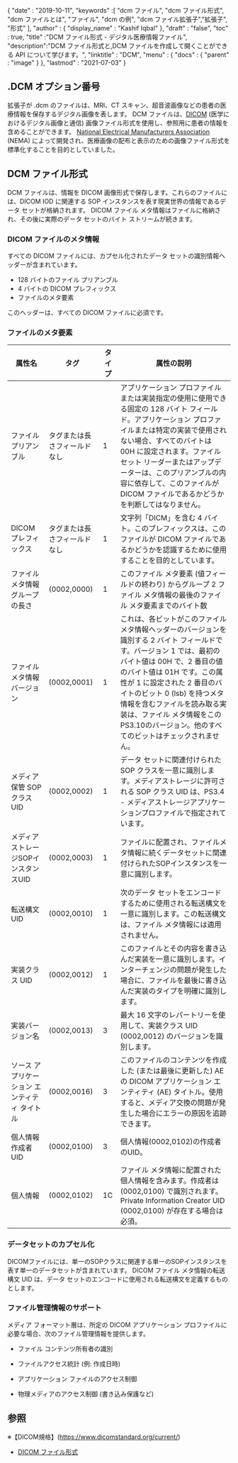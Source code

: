 {
  "date" : "2019-10-11",
  "keywords" :[ "dcm ファイル", "dcm ファイル形式", "dcm ファイルとは", "ファイル", "dcm の例", "dcm ファイル拡張子","拡張子", "形式" ],
  "author" : {
    "display_name" : "Kashif Iqbal"
},
  "draft" : "false",
  "toc" : true,
  "title" :"DCM ファイル形式 - デジタル医療情報ファイル",
  "description":"DCM ファイル形式と,DCM ファイルを作成して開くことができる API について学びます。",
  "linktitle" : "DCM",
  "menu" : {
    "docs" : {
      "parent" : "image"
}
},
  "lastmod" : "2021-07-03"
}

## .DCM オプション番号

拡張子が .dcm のファイルは、MRI、CT スキャン、超音波画像などの患者の医療情報を保存するデジタル画像を表します。 DCM ファイルは、[DICOM](/image/dicom) (医学におけるデジタル画像と通信) 画像ファイル形式を使用し、参照用に患者の情報を含めることができます。 [National Electrical Manufacturers Association](https://en.wikipedia.org/wiki/National_Electrical_Manufacturers_Association) (NEMA) によって開発され、医療画像の配布と表示のための画像ファイル形式を標準化することを目的としていました。

## DCM ファイル形式

DCM ファイルは、情報を DICOM 画像形式で保存します。これらのファイルには、DICOM IOD に関連する SOP インスタンスを表す現実世界の情報であるデータ セットが格納されます。 DICOM ファイル メタ情報はファイルに格納され、その後に実際のデータ セットのバイト ストリームが続きます。

### DICOM ファイルのメタ情報 ##

すべての DICOM ファイルには、カプセル化されたデータ セットの識別情報ヘッダーが含まれています。
* 128 バイトのファイル プリアンブル
* 4 バイトの DICOM プレフィックス
* ファイルのメタ要素

このヘッダーは、すべての DICOM ファイルに必須です。

### ファイルのメタ要素 ###
|属性名|タグ|タイプ|属性の説明
---|---|---|---|
|ファイル プリアンブル|タグまたは長さフィールドなし|1|アプリケーション プロファイルまたは実装指定の使用に使用できる固定の 128 バイト フィールド。アプリケーション プロファイルまたは特定の実装で使用されない場合、すべてのバイトは 00H に設定されます。ファイル セット リーダーまたはアップデーターは、このプリアンブルの内容に依存して、このファイルが DICOM ファイルであるかどうかを判断してはなりません。
|DICOM プレフィックス|タグまたは長さフィールドなし|1|文字列「DICM」を含む 4 バイト。このプレフィックスは、このファイルが DICOM ファイルであるかどうかを認識するために使用することを目的としています。
|ファイル メタ情報グループの長さ|(0002,0000)|1|このファイル メタ要素 (値フィールドの終わり) からグループ 2 ファイル メタ情報の最後のファイル メタ要素までのバイト数
|ファイル メタ情報バージョン|(0002,0001)|1|これは、各ビットがこのファイル メタ情報ヘッダーのバージョンを識別する 2 バイト フィールドです。バージョン 1 では、最初のバイト値は 00H で、2 番目の値のバイト値は 01H です。この属性が 1 に設定された 2 番目のバイトのビット 0 (lsb) を持つメタ情報を含むファイルを読み取る実装は、ファイル メタ情報をこのPS3.10のバージョン。他のすべてのビットはチェックされません。
|メディア保管 SOP クラス UID|(0002,0002)|1|データ セットに関連付けられた SOP クラスを一意に識別します。メディアストレージに許可される SOP クラス UID は、PS3.4 - メディアストレージアプリケーションプロファイルで指定されています。
|メディアストレージSOPインスタンスUID|(0002,0003)|1|ファイルに配置され、ファイルメタ情報に続くデータセットに関連付けられたSOPインスタンスを一意に識別します。
|転送構文 UID|(0002,0010)|1|次のデータ セットをエンコードするために使用される転送構文を一意に識別します。この転送構文は、ファイル メタ情報には適用されません。
|実装クラス UID|(0002,0012)|1|このファイルとその内容を書き込んだ実装を一意に識別します。インターチェンジの問題が発生した場合に、ファイルを最後に書き込んだ実装のタイプを明確に識別します。
|実装バージョン名|(0002,0013)|3|最大 16 文字のレパートリーを使用して、実装クラス UID (0002,0012) のバージョンを識別します。
|ソース アプリケーション エンティティ タイトル|(0002,0016)|3|このファイルのコンテンツを作成した (または最後に更新した) AE の DICOM アプリケーション エンティティ (AE) タイトル。使用すると、メディア交換の問題が発生した場合にエラーの原因を追跡できます。
|個人情報作成者UID|(0002,0100)|3|個人情報(0002,0102)の作成者のUID。
|個人情報|(0002,0102)|1C|ファイル メタ情報に配置された個人情報を含みます。作成者は (0002,0100) で識別されます。 Private Information Creator UID (0002,0100) が存在する場合は必須。

### データセットのカプセル化 ###

DICOMファイルには、単一のSOPクラスに関連する単一のSOPインスタンスを表す単一のデータセットが含まれています。 DICOM ファイル メタ情報の転送構文 UID は、データ セットのエンコードに使用される転送構文を定義するものとします。

### ファイル管理情報のサポート ###

メディア フォーマット層は、所定の DICOM アプリケーション プロファイルに必要な場合、次のファイル管理情報を提供します。

* ファイル コンテンツ所有者の識別

* ファイルアクセス統計 (例: 作成日時)

* アプリケーション ファイルのアクセス制御

* 物理メディアのアクセス制御 (書き込み保護など)

## 参照 ##
※【DICOM規格】(https://www.dicomstandard.org/current/)
* [DICOM ファイル形式](https://dicom.nema.org/dicom/2013/output/chtml/part10/chapter_7.html)

